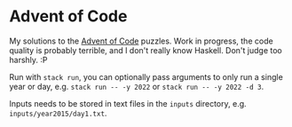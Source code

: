 Advent of Code
==============

My solutions to the [Advent of Code](https://adventofcode.com) puzzles. Work in
progress, the code quality is probably terrible, and I don't really know
Haskell. Don't judge too harshly. :P

Run with `stack run`, you can optionally pass arguments to only run a single
year or day, e.g. `stack run -- -y 2022` or `stack run -- -y 2022 -d 3`.

Inputs needs to be stored in text files in the `inputs` directory,
e.g. `inputs/year2015/day1.txt`.